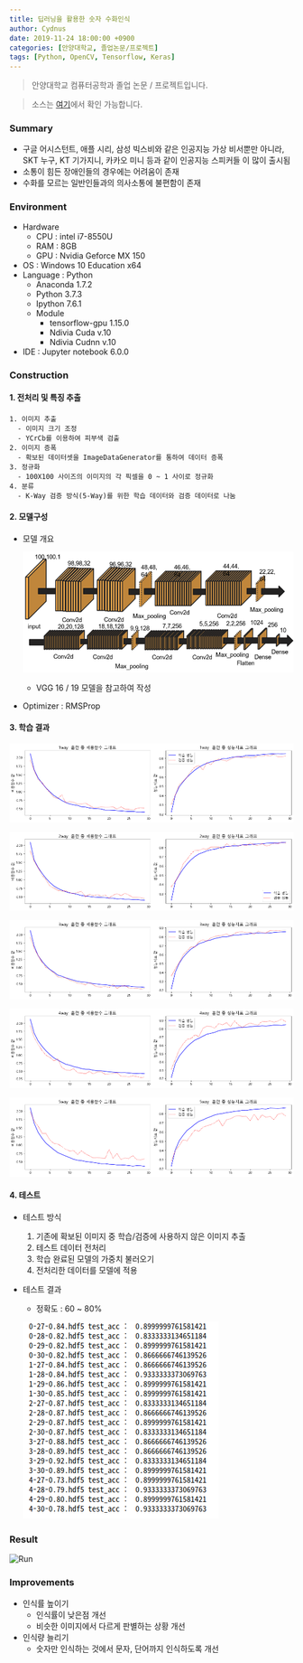 ```yaml
---
title: 딥러닝을 활용한 숫자 수화인식
author: Cydnus
date: 2019-11-24 18:00:00 +0900
categories: [안양대학교, 졸업논문/프로젝트]
tags: [Python, OpenCV, Tensorflow, Keras]
---
```


> 안양대학교 컴퓨터공학과 졸업 논문 / 프로젝트입니다.

> 소스는 [여기](https://github.com/Cydnus/Study_files/tree/main/Certificated_Programs/%EC%BB%B4%ED%93%A8%ED%84%B0%EA%B3%B5%ED%95%99%EA%B3%BC/%EC%88%AB%EC%9E%90%EC%88%98%ED%99%94%EC%9D%B8%EC%8B%9D)에서 확인 가능합니다.

### Summary

- 구글 어시스턴트, 애플 시리, 삼성 빅스비와 같은 인공지능 가상 비서뿐만 아니라, SKT 누구, KT 기가지니, 카카오 미니 등과 같이 인공지능 스피커들 이 많이 출시됨
- 소통이 힘든 장애인들의 경우에는 어려움이 존재
- 수화를 모르는 일반인들과의 의사소통에 불편함이 존재


### Environment

- Hardware
  - CPU : intel i7-8550U
  - RAM : 8GB
  - GPU : Nvidia Geforce MX 150
- OS : Windows 10 Education x64
- Language : Python
  - Anaconda 1.7.2
  - Python 3.7.3
  - Ipython 7.6.1
  - Module
    - tensorflow-gpu 1.15.0
    - Ndivia Cuda v.10
    - Ndivia Cudnn v.10
- IDE : Jupyter notebook 6.0.0

### Construction

#### 1. 전처리 및 특징 추출

    1. 이미지 추출
      - 이미지 크기 조정
      - YCrCb를 이용하여 피부색 검출
    2. 이미지 증폭
      - 확보된 데이터셋을 ImageDataGenerator를 통하여 데이터 증폭
    3. 정규화
      - 100X100 사이즈의 이미지의 각 픽셀을 0 ~ 1 사이로 정규화
    4. 분류
      - K-Way 검증 방식(5-Way)를 위한 학습 데이터와 검증 데이터로 나눔

#### 2. 모델구성

- 모델 개요

  ![model image](/posts/191124_GP/model.png)

  - VGG 16 / 19 모델을 참고하여 작성

- Optimizer : RMSProp

#### 3. 학습 결과

![1-Way](/posts/191124_GP/index1.png)

![2-Way](/posts/191124_GP/index2.png)

![3-Way](/posts/191124_GP/index3.png)

![4-Way](/posts/191124_GP/index4.png)

![5-Way](/posts/191124_GP/index5.png)

#### 4. 테스트

- 테스트 방식

  1. 기존에 확보된 이미지 중 학습/검증에 사용하지 않은 이미지 추출
  2. 테스트 데이터 전처리
  3. 학습 완료된 모델의 가중치 불러오기
  4. 전처리한 데이터를 모델에 적용

- 테스트 결과

  - 정확도 : 60 ~ 80%

  ![test result](/posts/191124_GP/Test_Result.png)

### Result

![Run](/posts/191124_GP/run.gif)

### Improvements

- 인식률 높이기
  - 인식률이 낮은점 개선
  - 비슷한 이미지에서 다르게 판별하는 상황 개선
- 인식량 늘리기
  - 숫자만 인식하는 것에서 문자, 단어까지 인식하도록 개선
